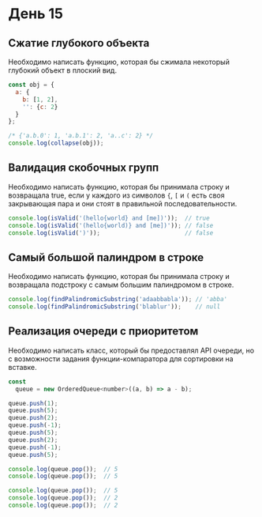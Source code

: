 # День 15

## Сжатие глубокого объекта

Необходимо написать функцию, которая бы сжимала некоторый глубокий объект в плоский вид.

```js
const obj = {
  a: {
    b: [1, 2],
    '': {c: 2}
  }
};

/* {'a.b.0': 1, 'a.b.1': 2, 'a..c': 2} */
console.log(collapse(obj));
```

## Валидация скобочных групп

Необходимо написать функцию, которая бы принимала строку и возвращала true, если у каждого из символов `{`, `[` и `(` есть своя закрывающая пара и они стоят в правильной последовательности.

```js
console.log(isValid('(hello{world} and [me])'));  // true
console.log(isValid('(hello{world)} and [me])')); // false
console.log(isValid(')'));                        // false
```

## Самый большой палиндром в строке

Необходимо написать функцию, которая бы принимала строку и возвращала подстроку с самым большим палиндромом в строке. 

```js
console.log(findPalindromicSubstring('adaabbabla')); // 'abba'
console.log(findPalindromicSubstring('blablur'));    // null
```

## Реализация очереди с приоритетом

Необходимо написать класс, который бы предоставлял API очереди, но с возможности задания функции-компаратора для сортировки на вставке.

```js
const
  queue = new OrderedQueue<number>((a, b) => a - b);

queue.push(1);
queue.push(5);
queue.push(2);
queue.push(-1);
queue.push(5);
queue.push(2);
queue.push(-1);
queue.push(5);

console.log(queue.pop());  // 5
console.log(queue.pop());  // 5

console.log(queue.pop());  // 5
console.log(queue.pop());  // 2
console.log(queue.pop());  // 2
```